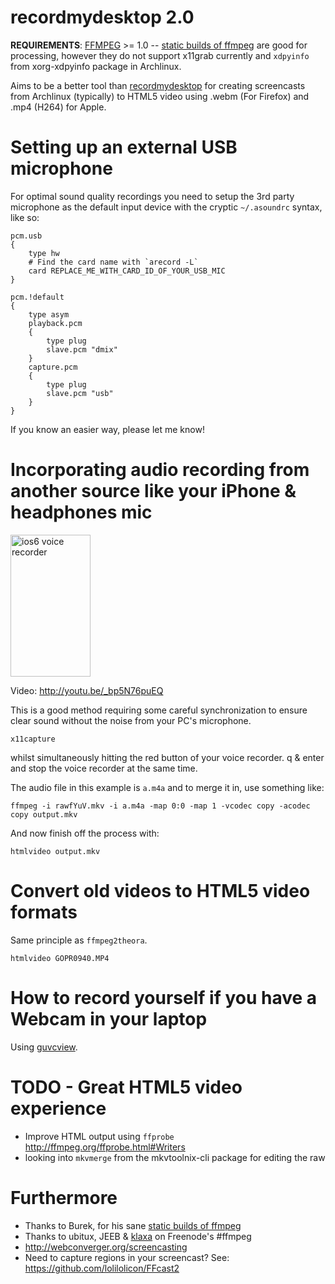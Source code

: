 # recordmydesktop 2.0

**REQUIREMENTS**: [FFMPEG](http://ffmpeg.org/) >= 1.0 -- [static builds of
ffmpeg](http://ffmpeg.gusari.org/static/) are good for processing, however they
do not support x11grab currently and `xdpyinfo` from xorg-xdpyinfo package in
Archlinux.

Aims to be a better tool than
[recordmydesktop](http://en.wikipedia.org/wiki/RecordMyDesktop) for creating
screencasts from Archlinux (typically) to HTML5 video using .webm (For Firefox)
and .mp4 (H264) for Apple.

# Setting up an external USB microphone

For optimal sound quality recordings you need to setup the 3rd party microphone
as the default input device with the cryptic `~/.asoundrc` syntax, like so:

	pcm.usb
	{
		type hw
		# Find the card name with `arecord -L`
		card REPLACE_ME_WITH_CARD_ID_OF_YOUR_USB_MIC
	}

	pcm.!default
	{
		type asym
		playback.pcm
		{
			type plug
			slave.pcm "dmix"
		}
		capture.pcm
		{
			type plug
			slave.pcm "usb"
		}
	}

If you know an easier way, please let me know!

# Incorporating audio recording from another source like your iPhone & headphones mic

<img width="128" height="227" src="http://r2d2.webconverger.org/2012-10-27/voice-recorder.png" alt="ios6 voice recorder" />

Video: <http://youtu.be/_bp5N76puEQ>

This is a good method requiring some careful synchronization to ensure clear
sound without the noise from your PC's microphone.

	x11capture

whilst simultaneously hitting the red button of your voice recorder. q & enter
and stop the voice recorder at the same time.

The audio file in this example is `a.m4a` and to merge it in, use something
like:

	ffmpeg -i rawfYuV.mkv -i a.m4a -map 0:0 -map 1 -vcodec copy -acodec copy output.mkv

And now finish off the process with:

	htmlvideo output.mkv

# Convert old videos to HTML5 video formats

Same principle as `ffmpeg2theora`.

	htmlvideo GOPR0940.MP4

# How to record yourself if you have a Webcam in your laptop

Using [guvcview](http://r2d2.webconverger.org/2012-11-15/guvcview.html).

# TODO - Great HTML5 video experience

* Improve HTML output using `ffprobe` <http://ffmpeg.org/ffprobe.html#Writers>
* looking into `mkvmerge` from the mkvtoolnix-cli package for editing the raw

# Furthermore

* Thanks to Burek, for his sane [static builds of ffmpeg](http://ffmpeg.gusari.org/static/)
* Thanks to ubitux, JEEB & [klaxa](https://gist.github.com/7dcccbd86fdcce3c4ced) on Freenode's #ffmpeg
* <http://webconverger.org/screencasting>
* Need to capture regions in your screencast? See: <https://github.com/lolilolicon/FFcast2>
